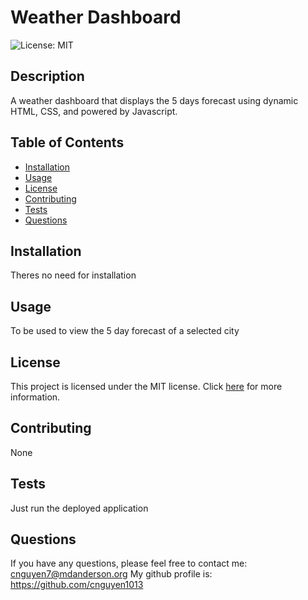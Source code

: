   # Weather Dashboard
  ![License: MIT](https://img.shields.io/badge/License-MIT-yellow.svg)

  ## Description
  A weather dashboard that displays the 5 days forecast using dynamic HTML, CSS, and powered by Javascript.
  
  ## Table of Contents
  - [Installation](#installation)
  - [Usage](#usage)
  - [License](#license)
  - [Contributing](#contributing)
  - [Tests](#tests)
  - [Questions](#questions)
  
  ## Installation
  Theres no need for installation
  
  ## Usage
  To be used to view the 5 day forecast of a selected city

  ## License
  This project is licensed under the MIT license. Click [here](https://opensource.org/licenses/MIT) for more information.

  ## Contributing
  None

  ## Tests
  Just run the deployed application

  ## Questions
  If you have any questions, please feel free to contact me: cnguyen7@mdanderson.org
  My github profile is: https://github.com/cnguyen1013

